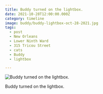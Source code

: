 ```yaml
---
title: Buddy turned on the lightbox.
date: 2021-10-28T12:00:00.000Z
category: timeline
image: buddy/buddy-lightbox-oct-28-2021.jpg
tags:
  - post
  - New Orleans
  - Lower Ninth Ward
  - 315 Tricou Street
  - cats
  - Buddy
  - lightbox

---
```


![Buddy turned on the lightbox.](/static/img/buddy/buddy-lightbox-oct-28-2021.jpg)

Buddy turned on the lightbox.
